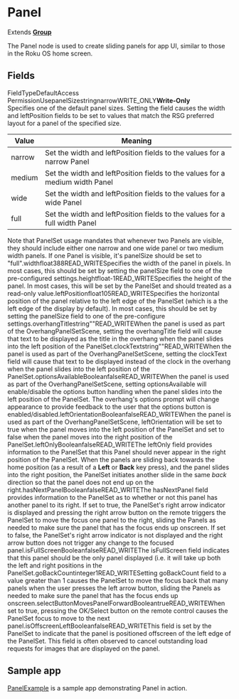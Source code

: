 Panel
=====

Extends [**Group**](/docs/references/scenegraph/layout-group-nodes/group.md)

The Panel node is used to create sliding panels for app UI, similar to those in the Roku OS home screen.

Fields
------

FieldTypeDefaultAccess PermissionUsepanelSizestringnarrowWRITE\_ONLY**Write-Only**  
Specifies one of the default panel sizes. Setting the field causes the width and leftPosition fields to be set to values that match the RSG preferred layout for a panel of the specified size.  
  

| Value | Meaning |
| --- | --- |
| narrow | Set the width and leftPosition fields to the values for a narrow Panel |
| medium | Set the width and leftPosition fields to the values for a medium width Panel |
| wide | Set the width and leftPosition fields to the values for a wide Panel |
| full | Set the width and leftPosition fields to the values for a full width Panel |

  
  
Note that PanelSet usage mandates that whenever two Panels are visible, they should include either one narrow and one wide panel or two medium width panels. If one Panel is visible, it's panelSize should be set to "full".widthfloat388READ\_WRITESpecifies the width of the panel in pixels. In most cases, this should be set by setting the panelSize field to one of the pre-configured settings.heightfloat\-1READ\_WRITESpecifies the height of the panel. In most cases, this will be set by the PanelSet and should treated as a read-only value.leftPositionfloat105READ\_WRITESpecifies the horizontal position of the panel relative to the left edge of the PanelSet (which is a the left edge of the display by default). In most cases, this should be set by setting the panelSize field to one of the pre-configure settings.overhangTitlestring""READ\_WRITEWhen the panel is used as part of the OverhangPanelSetScene, setting the overhangTitle field will cause that text to be displayed as the title in the overhang when the panel slides into the left position of the PanelSet.clockTextstring""READ\_WRITEWhen the panel is used as part of the OverhangPanelSetScene, setting the clockText field will cause that text to be displayed instead of the clock in the overhang when the panel slides into the left position of the PanelSet.optionsAvailableBooleanfalseREAD\_WRITEWhen the panel is used as part of the OverhangPanelSetScene, setting optionsAvailable will enable/disable the options button handling when the panel slides into the left position of the PanelSet. The overhang's options prompt will change appearance to provide feedback to the user that the options button is enabled/disabled.leftOrientationBooleanfalseREAD\_WRITEWhen the panel is used as part of the OverhangPanelSetScene, leftOrientation will be set to true when the panel moves into the left position of the PanelSet and set to false when the panel moves into the right position of the PanelSet.leftOnlyBooleanfalseREAD\_WRITEThe leftOnly field provides information to the PanelSet that this Panel should never appear in the right position of the PanelSet. When the panels are sliding back towards the home position (as a result of a **Left** or **Back** key press), and the panel slides into the right position, the PanelSet initiates another slide in the same _back_ direction so that the panel does not end up on the right.hasNextPanelBooleanfalseREAD\_WRITEThe hasNextPanel field provides information to the PanelSet as to whether or not this panel has another panel to its right. If set to true, the PanelSet's right arrow indicator is displayed and pressing the right arrow button on the remote triggers the PanelSet to move the focus one panel to the right, sliding the Panels as needed to make sure the panel that has the focus ends up onscreen. If set to false, the PanelSet's right arrow indicator is not displayed and the right arrow button does not trigger any change to the focused panel.isFullScreenBooleanfalseREAD\_WRITEThe isFullScreen field indicates that this panel should be the only panel displayed (i.e. it will take up both the left and right positions in the PanelSet.goBackCountinteger1READ\_WRITESetting goBackCount field to a value greater than 1 causes the PanelSet to move the focus back that many panels when the user presses the left arrow button, sliding the Panels as needed to make sure the panel that has the focus ends up onscreen.selectButtonMovesPanelForwardBooleantrueREAD\_WRITEWhen set to true, pressing the OK/Select button on the remote control causes the PanelSet focus to move to the next panel.isOffscreenLeftBooleanfalseREAD\_WRITEThis field is set by the PanelSet to indicate that the panel is positioned offscreen of the left edge of the PanelSet. This field is often observed to cancel outstanding load requests for images that are displayed on the panel.

Sample app
----------

[PanelExample](https://github.com/rokudev/samples/tree/master/ux%20components/sliding%20panels/PanelExample) is a sample app demonstrating Panel in action.